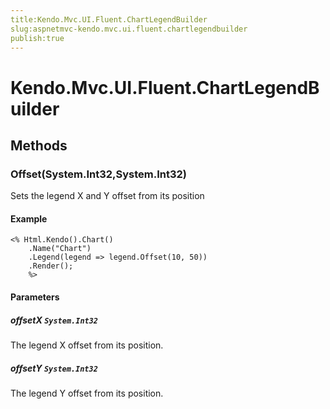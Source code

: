 ```yaml
---
title:Kendo.Mvc.UI.Fluent.ChartLegendBuilder
slug:aspnetmvc-kendo.mvc.ui.fluent.chartlegendbuilder
publish:true
---
```


# Kendo.Mvc.UI.Fluent.ChartLegendBuilder

## Methods

### Offset(System.Int32,System.Int32)
Sets the legend X and Y offset from its position

#### Example
    <% Html.Kendo().Chart()
        .Name("Chart")
        .Legend(legend => legend.Offset(10, 50))
        .Render();
        %>

#### Parameters

##### offsetX `System.Int32`
The legend X offset from its position.

##### offsetY `System.Int32`
The legend Y offset from its position.